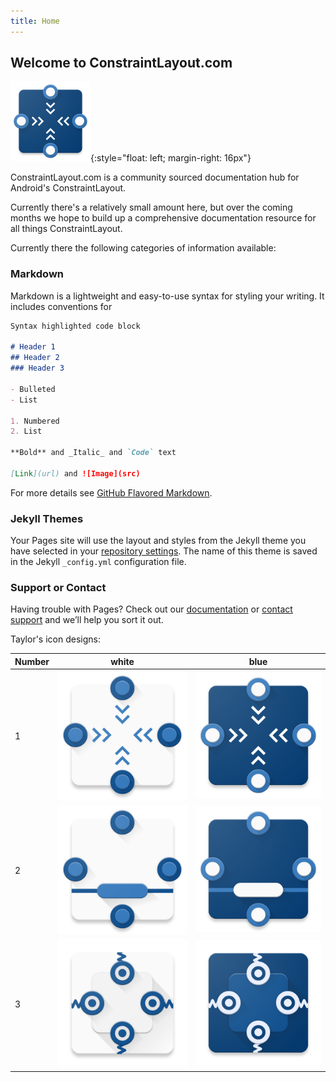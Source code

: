 ```yaml
---
title: Home
---
```


## Welcome to ConstraintLayout.com

![Logo](/assets/images/Icon1_128_blue.png){:style="float: left; margin-right: 16px"}

ConstraintLayout.com is a community sourced documentation hub for Android's ConstraintLayout.

Currently there's a relatively small amount here, but over the coming months we hope to build up a comprehensive documentation resource
for all things ConstraintLayout.

Currently there the following categories of information available:




### Markdown

Markdown is a lightweight and easy-to-use syntax for styling your writing. It includes conventions for

```markdown
Syntax highlighted code block

# Header 1
## Header 2
### Header 3

- Bulleted
- List

1. Numbered
2. List

**Bold** and _Italic_ and `Code` text

[Link](url) and ![Image](src)
```

For more details see [GitHub Flavored Markdown](https://guides.github.com/features/mastering-markdown/).

### Jekyll Themes

Your Pages site will use the layout and styles from the Jekyll theme you have selected in your [repository settings](https://github.com/StylingAndroid/sandbox/settings). The name of this theme is saved in the Jekyll `_config.yml` configuration file.

### Support or Contact

Having trouble with Pages? Check out our [documentation](https://help.github.com/categories/github-pages-basics/) or [contact support](https://github.com/contact) and we’ll help you sort it out.

Taylor's icon designs:

Number|white|blue
------|-----|-----
1|![Icon 1](/assets/images/Icon1_512.png)|![Icon 1](/assets/images/Icon1_512_blue.png)
2|![Icon 2](/assets/images/Icon2_512.png)|![Icon 2](/assets/images/Icon2_512_blue.png)
3|![Icon 3](/assets/images/Icon3_512.png)|![Icon 3](/assets/images/Icon3_512_blue.png)
